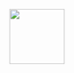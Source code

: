 <div id="header" align="center">
  <img src="https://media.giphy.com/media/Dh5q0sShxgp13DwrvG/giphy.gif?cid=790b7611tu6tn2uyk310cip4dxdecsvp6b06tgjthvg754mf&ep=v1_gifs_search&rid=giphy.gif&ct=g" width="100"/>
</div>

